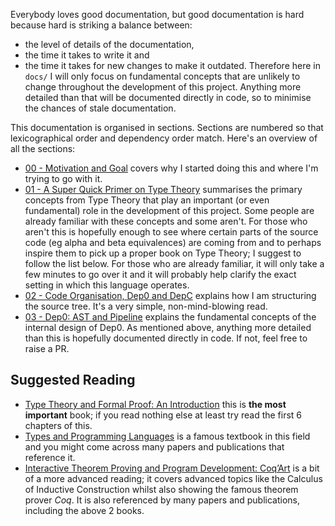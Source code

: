 Everybody loves good documentation, but good documentation is hard because hard is striking a balance between:
* the level of details of the documentation,
* the time it takes to write it and
* the time it takes for new changes to make it outdated.
Therefore here in `docs/` I will only focus on fundamental concepts that are unlikely to change throughout the development of this project.
Anything more detailed than that will be documented directly in code, so to minimise the chances of stale documentation.

This documentation is organised in sections.
Sections are numbered so that lexicographical order and dependency order match. Here's an overview of all the sections:

* [00 - Motivation and Goal](00_intro.md) covers why I started doing this and where I'm trying to go with it.
* [01 - A Super Quick Primer on Type Theory](01_type_theory.md) summarises the primary concepts from Type Theory that play an important (or even fundamental) role in the development of this project. Some people are already familiar with these concepts and some aren't. For those who aren't this is hopefully enough to see where certain parts of the source code (eg alpha and beta equivalences) are coming from and to perhaps inspire them to pick up a proper book on Type Theory; I suggest to follow the list below. For those who are already familiar, it will only take a few minutes to go over it and it will probably help clarify the exact setting in which this language operates.
* [02 - Code Organisation, Dep0 and DepC](02_code_organisation.md) explains how I am structuring the source tree. It's a very simple, non-mind-blowing read.
* [03 - Dep0: AST and Pipeline](03_dep0.md) explains the fundamental concepts of the internal design of Dep0. As mentioned above, anything more detailed than this is hopefully documented directly in code. If not, feel free to raise a PR.

## Suggested Reading

* [Type Theory and Formal Proof: An Introduction](https://amzn.eu/d/8dl6Ktx) this is **the most important** book; if you read nothing else at least try read the first 6 chapters of this.
* [Types and Programming Languages](https://amzn.eu/d/iBVHn9a) is a famous textbook in this field and you might come across many papers and publications that reference it.
* [Interactive Theorem Proving and Program Development: Coq’Art](https://amzn.eu/d/2syZqOi) is a bit of a more advanced reading; it covers advanced topics like the Calculus of Inductive Construction whilst also showing the famous theorem prover _Coq_. It is also referenced by many papers and publications, including the above 2 books.
